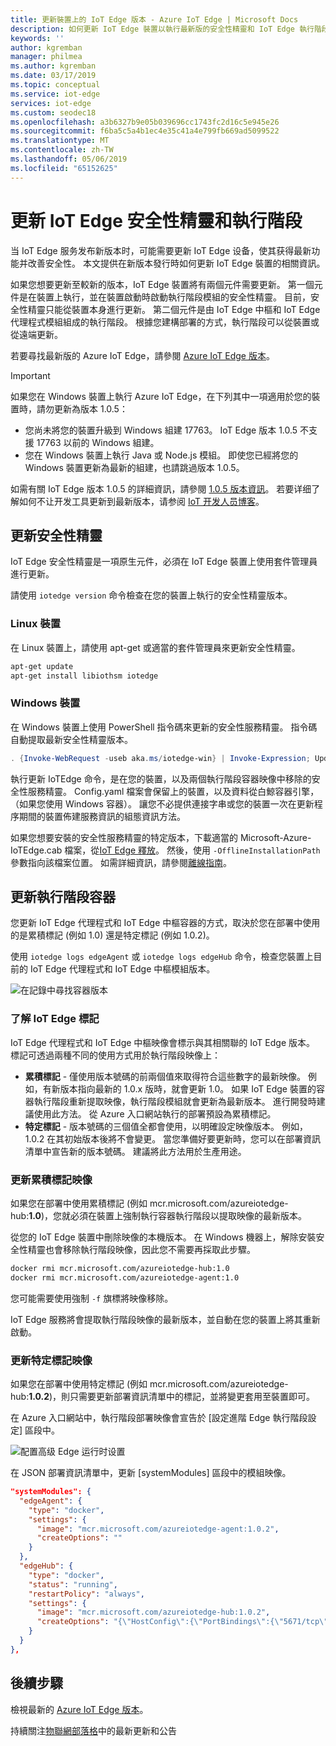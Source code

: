 ```yaml
---
title: 更新裝置上的 IoT Edge 版本 - Azure IoT Edge | Microsoft Docs
description: 如何更新 IoT Edge 裝置以執行最新版的安全性精靈和 IoT Edge 執行階段
keywords: ''
author: kgremban
manager: philmea
ms.author: kgremban
ms.date: 03/17/2019
ms.topic: conceptual
ms.service: iot-edge
services: iot-edge
ms.custom: seodec18
ms.openlocfilehash: a3b6327b9e05b039696cc1743fc2d16c5e945e26
ms.sourcegitcommit: f6ba5c5a4b1ec4e35c41a4e799fb669ad5099522
ms.translationtype: MT
ms.contentlocale: zh-TW
ms.lasthandoff: 05/06/2019
ms.locfileid: "65152625"
---
```

# <a name="update-the-iot-edge-security-daemon-and-runtime"></a>更新 IoT Edge 安全性精靈和執行階段

当 IoT Edge 服务发布新版本时，可能需要更新 IoT Edge 设备，使其获得最新功能并改善安全性。 本文提供在新版本發行時如何更新 IoT Edge 裝置的相關資訊。 

如果您想要更新至較新的版本，IoT Edge 裝置將有兩個元件需要更新。 第一個元件是在裝置上執行，並在裝置啟動時啟動執行階段模組的安全性精靈。 目前，安全性精靈只能從裝置本身進行更新。 第二個元件是由 IoT Edge 中樞和 IoT Edge 代理程式模組組成的執行階段。 根據您建構部署的方式，執行階段可以從裝置或從遠端更新。 

若要尋找最新版的 Azure IoT Edge，請參閱 [Azure IoT Edge 版本](https://github.com/Azure/azure-iotedge/releases)。

>[!IMPORTANT]
>如果您在 Windows 裝置上執行 Azure IoT Edge，在下列其中一項適用於您的裝置時，請勿更新為版本 1.0.5： 
>* 您尚未將您的裝置升級到 Windows 組建 17763。 IoT Edge 版本 1.0.5 不支援 17763 以前的 Windows 組建。
>* 您在 Windows 裝置上執行 Java 或 Node.js 模組。 即使您已經將您的 Windows 裝置更新為最新的組建，也請跳過版本 1.0.5。 
>
>如需有關 IoT Edge 版本 1.0.5 的詳細資訊，請參閱 [1.0.5 版本資訊](https://github.com/Azure/azure-iotedge/releases/tag/1.0.5)。 若要详细了解如何不让开发工具更新到最新版本，请参阅 [IoT 开发人员博客](https://devblogs.microsoft.com/iotdev/)。


## <a name="update-the-security-daemon"></a>更新安全性精靈

IoT Edge 安全性精靈是一項原生元件，必須在 IoT Edge 裝置上使用套件管理員進行更新。 

請使用 `iotedge version` 命令檢查在您的裝置上執行的安全性精靈版本。 

### <a name="linux-devices"></a>Linux 裝置

在 Linux 裝置上，請使用 apt-get 或適當的套件管理員來更新安全性精靈。 

```bash
apt-get update
apt-get install libiothsm iotedge
```

### <a name="windows-devices"></a>Windows 裝置

在 Windows 裝置上使用 PowerShell 指令碼來更新的安全性服務精靈。 指令碼自動提取最新安全性精靈版本。 

```powershell
. {Invoke-WebRequest -useb aka.ms/iotedge-win} | Invoke-Expression; Update-IoTEdge -ContainerOs <Windows or Linux>
```

執行更新 IoTEdge 命令，是在您的裝置，以及兩個執行階段容器映像中移除的安全性服務精靈。 Config.yaml 檔案會保留上的裝置，以及資料從白鯨容器引擎，（如果您使用 Windows 容器）。 讓您不必提供連接字串或您的裝置一次在更新程序期間的裝置佈建服務資訊的組態資訊方法。 

如果您想要安裝的安全性服務精靈的特定版本，下載適當的 Microsoft-Azure-IoTEdge.cab 檔案，從[IoT Edge 釋放](https://github.com/Azure/azure-iotedge/releases)。 然後，使用 `-OfflineInstallationPath` 參數指向該檔案位置。 如需詳細資訊，請參閱[離線指南](how-to-install-iot-edge-windows.md#offline-installation)。

## <a name="update-the-runtime-containers"></a>更新執行階段容器

您更新 IoT Edge 代理程式和 IoT Edge 中樞容器的方式，取決於您在部署中使用的是累積標記 (例如 1.0) 還是特定標記 (例如 1.0.2)。 

使用 `iotedge logs edgeAgent` 或 `iotedge logs edgeHub` 命令，檢查您裝置上目前的 IoT Edge 代理程式和 IoT Edge 中樞模組版本。 

  ![在記錄中尋找容器版本](./media/how-to-update-iot-edge/container-version.png)

### <a name="understand-iot-edge-tags"></a>了解 IoT Edge 標記

IoT Edge 代理程式和 IoT Edge 中樞映像會標示與其相關聯的 IoT Edge 版本。 標記可透過兩種不同的使用方式用於執行階段映像上： 

* **累積標記** - 僅使用版本號碼的前兩個值來取得符合這些數字的最新映像。 例如，有新版本指向最新的 1.0.x 版時，就會更新 1.0。 如果 IoT Edge 裝置的容器執行階段重新提取映像，執行階段模組就會更新為最新版本。 進行開發時建議使用此方法。 從 Azure 入口網站執行的部署預設為累積標記。 
* **特定標記** - 版本號碼的三個值全都會使用，以明確設定映像版本。 例如，1.0.2 在其初始版本後將不會變更。 當您準備好要更新時，您可以在部署資訊清單中宣告新的版本號碼。 建議將此方法用於生產用途。

### <a name="update-a-rolling-tag-image"></a>更新累積標記映像

如果您在部署中使用累積標記 (例如 mcr.microsoft.com/azureiotedge-hub:**1.0**)，您就必須在裝置上強制執行容器執行階段以提取映像的最新版本。 

從您的 IoT Edge 裝置中刪除映像的本機版本。 在 Windows 機器上，解除安裝安全性精靈也會移除執行階段映像，因此您不需要再採取此步驟。 

```bash
docker rmi mcr.microsoft.com/azureiotedge-hub:1.0
docker rmi mcr.microsoft.com/azureiotedge-agent:1.0
```

您可能需要使用強制 `-f` 旗標將映像移除。 

IoT Edge 服務將會提取執行階段映像的最新版本，並自動在您的裝置上將其重新啟動。 

### <a name="update-a-specific-tag-image"></a>更新特定標記映像

如果您在部署中使用特定標記 (例如 mcr.microsoft.com/azureiotedge-hub:**1.0.2**)，則只需要更新部署資訊清單中的標記，並將變更套用至裝置即可。 

在 Azure 入口網站中，執行階段部署映像會宣告於 [設定進階 Edge 執行階段設定] 區段中。 

![配置高级 Edge 运行时设置](./media/how-to-update-iot-edge/configure-runtime.png)

在 JSON 部署資訊清單中，更新 [systemModules] 區段中的模組映像。 

```json
"systemModules": {
  "edgeAgent": {
    "type": "docker",
    "settings": {
      "image": "mcr.microsoft.com/azureiotedge-agent:1.0.2",
      "createOptions": ""
    }
  },
  "edgeHub": {
    "type": "docker",
    "status": "running",
    "restartPolicy": "always",
    "settings": {
      "image": "mcr.microsoft.com/azureiotedge-hub:1.0.2",
      "createOptions": "{\"HostConfig\":{\"PortBindings\":{\"5671/tcp\":[{\"HostPort\":\"5671\"}], \"8883/tcp\":[{\"HostPort\":\"8883\"}],\"443/tcp\":[{\"HostPort\":\"443\"}]}}}"
    }
  }
},
```

## <a name="next-steps"></a>後續步驟

檢視最新的 [Azure IoT Edge 版本](https://github.com/Azure/azure-iotedge/releases)。

持續關注[物聯網部落格](https://azure.microsoft.com/blog/topics/internet-of-things/)中的最新更新和公告 